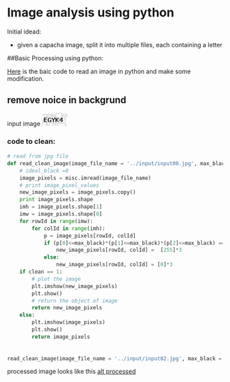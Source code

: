 # Image analysis using python

Initial idead: 
 - given a capacha image, split it into multiple files, each containing a letter
 

##Basic Processing using python:

[Here](http://scipy-lectures.github.io/advanced/image_processing/)  is the baic code to read an image in python and make some modification.

## remove noice in backgrund

input image ![alt example](https://raw.githubusercontent.com/kuberiitb/analytics/master/imageAnalysis/data/input00.jpg)

### code to clean:

```py
# read from jpg file
def read_clean_image(image_file_name = '../input/input00.jpg', max_black = 150, clean = 0 ):
    # ideal_black =0
    image_pixels = misc.imread(image_file_name)
    # print image_pixel_values
    new_image_pixels = image_pixels.copy()
    print image_pixels.shape
    imh = image_pixels.shape[1]
    imw = image_pixels.shape[0]
    for rowId in range(imw):
        for colId in range(imh):
            p = image_pixels[rowId, colId]
            if (p[0]<=max_black)*(p[1]<=max_black)*(p[2]<=max_black) ==0:
                new_image_pixels[rowId, colId] =  [255]*3
            else:
                new_image_pixels[rowId, colId] = [0]*3
    if clean == 1:
        # plot the image
        plt.imshow(new_image_pixels)
        plt.show()
        # return the object of image
        return new_image_pixels
    else:
        plt.imshow(image_pixels)
        plt.show()
        return image_pixels    


read_clean_image(image_file_name = '../input/input02.jpg', max_black = 100, clean = 1 )
```

processed image looks like this [alt processed](https://raw.githubusercontent.com/kuberiitb/analytics/master/imageAnalysis/output/input02.jpg)
